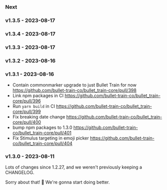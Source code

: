 ### Next
### v1.3.5 - 2023-08-17
### v1.3.4 - 2023-08-17
### v1.3.3 - 2023-08-17
### v1.3.2 - 2023-08-16
### v1.3.1 - 2023-08-16

* Contain commonmarker upgrade to just Bullet Train for now https://github.com/bullet-train-co/bullet_train-core/pull/398
* Link npm packages in CI https://github.com/bullet-train-co/bullet_train-core/pull/396
* Run `yarn build` in CI https://github.com/bullet-train-co/bullet_train-core/pull/399
* Fix breaking date change https://github.com/bullet-train-co/bullet_train-core/pull/400
* bump npm packages to 1.3.0 https://github.com/bullet-train-co/bullet_train-core/pull/401
* Fix Stimulus targeting in emoji picker https://github.com/bullet-train-co/bullet_train-core/pull/404

### v1.3.0 - 2023-08-11

Lots of changes since 1.2.27, and we weren't previously keeping a CHANGELOG.

Sorry about that! 😬 We're gonna start doing better.
